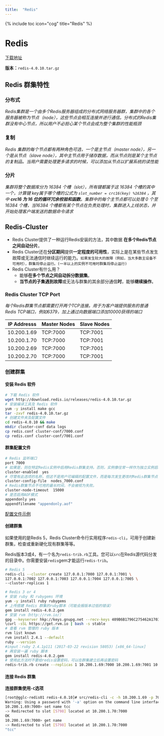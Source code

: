 ```yaml
---
title:  "Redis"
---
```


{% include toc icon="cog" title="Redis" %}

# Redis

[下载地址](http://download.redis.io/releases/)

**版本：**`redis-4.0.10.tar.gz`

## Redis 群集特性

### 分布式

*Redis集群是一个由多个Redis服务器组成的分布式网络服务器群，集群中的各个服务器被称为节点（node），这些节点会相互连接并进行通信。分布式的Redis集群没有中心节点，所以用户不必担心某个节点会成为整个集群的性能瓶颈*

### 复制

*Redis 集群的每个节点都有两种角色可选，一个是主节点（master node），另一个是从节点（slave node），其中主节点用于储存数据，而从节点则是某个主节点的复制品。当用户需要处理更多请求的时候，可以添加从节点以扩展系统的读性能*

### 分片

*集群将整个数据库分为 16384 个槽（slot），所有键都属于这 16384 个槽的其中一个，计算键 key属于哪个槽的公式为 `slot_number = crc16(key) %16384` ，其中 **crc16 为 16 位的循环冗余校验和函数**。集群中的每个主节点都可以处理 0 个至 16384 个槽，当16384 个槽都有某个节点在负责处理时，集群进入上线状态，并开始处理客户端发送的数据命令请求*

## Redis-Cluster

* Redis Cluster提供了一种运行Redis安装的方法，其中数据 **在多个Redis节点之间自动分片**。
* Redis Cluster还在**分区期间**提供**一定程度的可用性**，实际上是在某些节点发生故障或无法通信时继续运行的能力。`如果发生较大的故障（例如，当大多数主设备不可用时），群集将停止运行。(一半以上的实例不可用时群集将停止运行)`
* Redis Cluster有什么用？
  * 能够**在多个节点之间自动拆分数据集**。
  * **当节点的子集遇到故障**或无法与群集的其余部分通信**时**，能够**继续操作**。

### Redis Cluster TCP Port

*每个Redis群集节点都需要打开两个TCP连接。用于为客户端提供服务的普通Redis TCP端口，例如6379，加上通过向数据端口添加10000获得的端口*

| IP Addresss | Master Nodes | Slave Nodes |
| :---------: | ------------ | ----------- |
| 10.200.1.69 | TCP:7000     | TCP:7001    |
| 10.200.1.70 | TCP:7000     | TCP:7001    |
| 10.200.2.69 | TCP:7000     | TCP:7001    |
| 10.200.2.70 | TCP:7000     | TCP:7001    |

### 创建群集

#### 安装 Redis 软件

```bash
# 下载 Redis 软件
wget http://download.redis.io/releases/redis-4.0.10.tar.gz
# 安装编译工具及 Redis 软件
yum -y install make gcc
tar -zxvf redis-4.0.10.tar.gz
# 创建文件夹及配置文件
cd redis-4.0.10 && make
mkdir cluster-conf data logs
cp redis.conf cluster-conf/7000.conf
cp redis.conf cluster-conf/7001.conf
```

#### 群集配置文件

```bash
# Redis 监听端口
port 7000
# 如果是，则在特定Redis实例中启用Redis群集支持。否则，实例像往常一样作为独立实例启动
cluster-enabled  yes
# 尽管有此选项的名称，但这不是用户可编辑的配置文件，而是每次发生更改时Redis群集节点自动保持群集配置（基本上是状态）的文件
cluster-config-file  nodes_7000.conf
# Redis群集节点不可用的最长时间，不会被视为失败。
cluster-node-timeout  15000
# 是否启用AOF模式
appendonly yes
appendfilename "appendonly.aof"
```

[配置文件示例](.\RedisClusterConf.md)

#### 创建群集

如果使用的是Redis 5，Redis Cluster命令行实用程序`redis-cli`，可用于创建新群集，检查或重新硬化现有群集等等。

Redis版本3或4，有一个名为`redis-trib.rb`工具。您可以`src`在Redis源代码分发的目录中。你需要安装`redis`gem才能运行`redis-trib`。

```bash
# Redis 5
redis-cli --cluster create 127.0.0.1:7000 127.0.0.1:7001 \
127.0.0.1:7002 127.0.0.1:7003 127.0.0.1:7004 127.0.0.1:7005 \
--cluster-replicas 1
```

```bash
# Redis 3 or 4
# 安装 ruby 和 rubygems 环境
yum -y install ruby rubygems
# 上传搭建 Redis 群集的ruby脚本（可能会报版本过低的错误）
gem install redis-4.0.2.gem
# 安装 rvm（http://rvm.io/）
gpg --keyserver hkp://keys.gnupg.net --recv-keys 409B6B1796C275462A1703113804BB82D39DC0E3 7D2BAF1CF37B13E2069D6956105BD0E739499BDB
\curl -sSL https://get.rvm.io | bash -s stable
# 查看 rvm 管理的 ruby 版本
rvm list known
rvm install 2.4.1 --default
ruby --version
#input：ruby 2.4.1p111 (2017-03-22 revision 58053) [x86_64-linux]
# 再安装一遍 ruby 脚本
gem install redis-4.0.2.gem
# 使用此方法时不要给redis设置密码，可以在群集建立后再设置密码
redis-trib.rb create --replicas 1 10.200.1.69:7000 10.200.1.69:7001 10.200.1.70:7000 10.200.1.70:7001 10.200.2.69:7000 10.200.2.69:7001 10.200.2.70:7000 10.200.2.70:7001
```

#### 连接 Redis 群集

**连接群集使用`-C`选项**

```bash
[root@gglc-redis01 redis-4.0.10]# src/redis-cli -c -h 10.200.1.69 -p 7000 -a tccuser
Warning: Using a password with '-a' option on the command line interface may not be safe.
10.200.1.69:7000> set name tcc
-> Redirected to slot [5798] located at 10.200.1.70:7000
OK
10.200.1.69:7000> get name
-> Redirected to slot [5798] located at 10.200.1.70:7000
"tcc"
```

